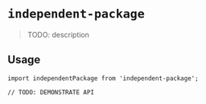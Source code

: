 # `independent-package`

> TODO: description

## Usage

```
import independentPackage from 'independent-package';

// TODO: DEMONSTRATE API
```
